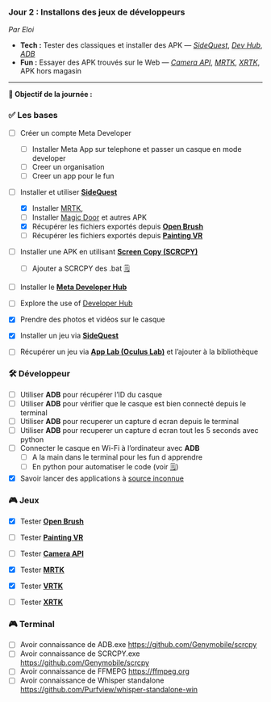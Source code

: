 ### **Jour 2 : Installons des jeux de développeurs**

*Par Eloi*

* **Tech :** Tester des classiques et installer des APK — *[SideQuest](https://github.com/EloiStree/HelloQuest3/issues/87)*, *[Dev Hub](https://github.com/EloiStree/HelloQuest3/issues/146)*, *[ADB](https://github.com/EloiStree/HelloQuest3/issues/138)*
* **Fun :** Essayer des APK trouvés sur le Web — *[Camera API](https://github.com/EloiStree/HelloQuest3/issues/148)*, *[MRTK](https://github.com/EloiStree/HelloQuest3/issues/99)*, *[XRTK](https://github.com/EloiStree/HelloQuest3/issues/98)*, APK hors magasin

--------------

**🎯 Objectif de la journée :**

### ✅ Les bases

* [ ] Créer un compte Meta Developer 
  * [ ] Installer Meta App sur telephone et passer un casque en mode developer
  * [ ] Creer un organisation
  * [ ] Creer un app pour le fun
* [ ] Installer et utiliser **[SideQuest](https://github.com/EloiStree/HelloQuest3/issues/150)**
  * [x] Installer [MRTK](https://github.com/EloiStree/HelloQuest3/issues/99),
  * [ ] Installer [Magic Door](https://github.com/EloiStree/HelloQuest3/issues/119) et autres APK
  * [x] Récupérer les fichiers exportés depuis **[Open Brush](https://github.com/EloiStree/HelloPaintingJam/issues/9)**
  * [ ] Récupérer les fichiers exportés depuis **[Painting VR](https://github.com/EloiStree/HelloPaintingJam/issues/8)**
* [ ] Installer une APK en utilisant **[Screen Copy (SCRCPY)](https://github.com/EloiStree/HelloQuest3/issues/137)**
  * [ ]  Ajouter a SCRCPY des .bat [🗒️](https://github.com/EloiStree/HelloQuest3/issues/195)
* [ ] Installer le **[Meta Developer Hub](https://github.com/EloiStree/HelloQuest3/issues/146)**
* [ ] Explore the use of [Developer Hub](https://github.com/EloiStree/HelloQuest3/issues/193) 
* [x] Prendre des photos et vidéos sur le casque
* [X] Installer un jeu via **[SideQuest](https://github.com/EloiStree/HelloQuest3/issues/87)**
* [ ] Récupérer un jeu via **[App Lab (Oculus Lab)](https://github.com/EloiStree/HelloQuest3/issues/140)** et l’ajouter à la bibliothèque



### 🛠️ Développeur

* [ ] Utiliser **ADB** pour récupérer l’ID du casque
* [ ] Utiliser **ADB** pour vérifier que le casque est bien connecté depuis le terminal
* [ ] Utiliser **ADB** pour recuperer un capture d ecran depuis le terminal
* [ ] Utiliser **ADB** pour recuperer un capture d ecran tout les 5 seconds avec python
* [ ] Connecter le casque en Wi-Fi à l’ordinateur avec **ADB**
  * [ ] A la main dans le terminal pour les fun d apprendre
  * [ ] En python pour automatiser le code (voir [🗒️](https://github.com/EloiStree/HelloQuest3/issues/195))
* [X] Savoir lancer des applications à [source inconnue](https://github.com/EloiStree/HelloQuest3/issues/149)

### 🎮 Jeux

* [X] Tester **[Open Brush](https://github.com/EloiStree/HelloPaintingJam/issues/9)**
* [ ] Tester **[Painting VR](https://github.com/EloiStree/HelloPaintingJam/issues/8)**
* [ ] Tester **[Camera API](https://github.com/EloiStree/HelloQuest3/issues/148)**
* [X] Tester **[MRTK](https://github.com/EloiStree/HelloQuest3/issues/99)**
* [X] Tester **[VRTK](https://github.com/EloiStree/HelloQuest3/issues/97)**
* [ ] Tester **[XRTK](https://github.com/EloiStree/HelloQuest3/issues/98)**


### 🎮 Terminal

* [ ] Avoir connaissance de ADB.exe  https://github.com/Genymobile/scrcpy
* [ ] Avoir connaissance de SCRCPY.exe  https://github.com/Genymobile/scrcpy
* [ ] Avoir connaissance de FFMEPG https://ffmpeg.org
* [ ] Avoir connaissance de Whisper standalone https://github.com/Purfview/whisper-standalone-win
